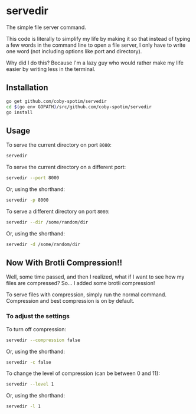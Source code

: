 # servedir

The simple file server command.

This code is literally to simplify my life by making it so that instead of typing a few words in the command line to open a file server, I only have to write one word (not including options like port and directory).

Why did I do this? Because I'm a lazy guy who would rather make my life easier by writing less in the terminal.

## Installation

```bash
go get github.com/coby-spotim/servedir
cd $(go env GOPATH)/src/github.com/coby-spotim/servedir
go install
```

## Usage

To serve the current directory on port `8080`:
```bash
servedir
```

To serve the current directory on a different port:
```bash
servedir --port 8000
```

Or, using the shorthand:
```bash
servedir -p 8000
```

To serve a different directory on port `8080`:
```bash
servedir --dir /some/random/dir
```

Or, using the shorthand:
```bash
servedir -d /some/random/dir
```

## Now With Brotli Compression!!

Well, some time passed, and then I realized, what if I want to see how my files are compressed? So... I added some brotli compression!

To serve files with compression, simply run the normal command. Compression and best compression is on by default.

### To adjust the settings

To turn off compression:
```bash
servedir --compression false
```

Or, using the shorthand:
```bash
servedir -c false
```

To change the level of compression (can be between 0 and 11):
```bash
servedir --level 1
```

Or, using the shorthand:
```bash
servedir -l 1
```

